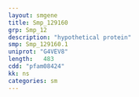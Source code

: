 ```yaml
---
layout: smgene
title: Smp_129160
grp: Smp_12
description: "hypothetical protein"
smp: Smp_129160.1
uniprot: "G4VEV8"
length:   483
cdd: "pfam08424"
kk: ns
categories: sm
---
```

